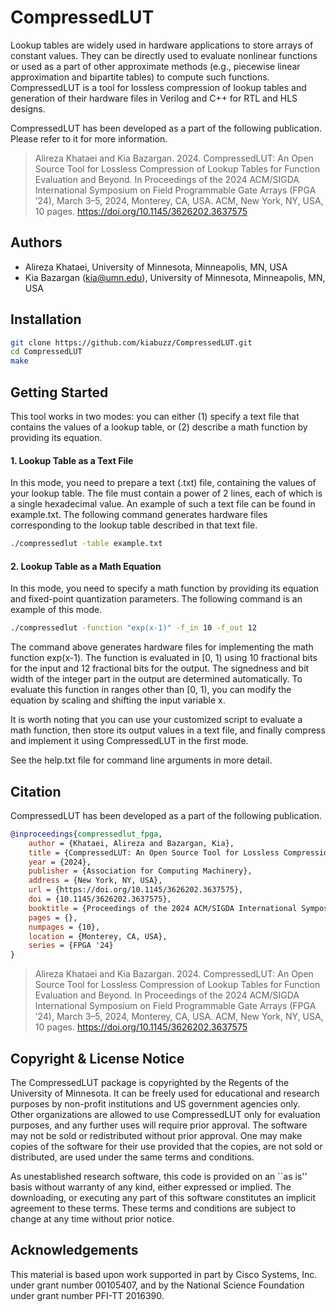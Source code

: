 # CompressedLUT
Lookup tables are widely used in hardware applications to store arrays of constant values. They can be directly used to evaluate nonlinear functions or used as a part of other approximate methods (e.g., piecewise linear approximation and bipartite tables) to compute such functions. CompressedLUT is a tool for lossless compression of lookup tables and generation of their hardware files in Verilog and C++ for RTL and HLS designs. 

CompressedLUT has been developed as a part of the following publication. Please refer to it for more information.
> Alireza Khataei and Kia Bazargan. 2024. CompressedLUT: An Open Source Tool for Lossless Compression of Lookup Tables for Function Evaluation and Beyond. In Proceedings of the 2024 ACM/SIGDA International Symposium on Field Programmable Gate Arrays (FPGA ’24), March 3–5, 2024, Monterey, CA, USA. ACM, New York, NY, USA, 10 pages. https://doi.org/10.1145/3626202.3637575

## Authors
- Alireza Khataei, University of Minnesota, Minneapolis, MN, USA
- Kia Bazargan (kia@umn.edu), University of Minnesota, Minneapolis, MN, USA


## Installation
```bash
git clone https://github.com/kiabuzz/CompressedLUT.git
cd CompressedLUT
make
```
    
## Getting Started
This tool works in two modes: you can either (1) specify  a  text  file  that contains the values of a lookup table, or (2) describe a math function by providing its equation.

#### 1. Lookup Table as a Text File
In this mode, you need to prepare a text (.txt) file, containing the values of your lookup table. The file must contain a power of 2 lines, each of which is a single hexadecimal value. An example of such a text file can be found in example.txt. The following command generates hardware files corresponding to the lookup table described in that text file.

```bash
./compressedlut -table example.txt
```

#### 2. Lookup Table as a Math Equation
In this mode, you need to specify a math function by providing its equation and fixed-point quantization parameters. The following command is an example of this mode.

```bash
./compressedlut -function "exp(x-1)" -f_in 10 -f_out 12
```

The command above generates hardware files for implementing the math function exp(x-1). The function is evaluated in [0, 1) using 10 fractional bits for the input and 12 fractional bits for the output. The signedness and bit width of the integer part in the output are determined automatically. To evaluate this function in ranges other than [0, 1), you can modify the equation by scaling and shifting the input variable x.

It is worth noting that you can use your customized script to evaluate a math function, then store its output values in a text file, and finally compress and implement it using CompressedLUT in the first mode.

See the help.txt file for command line arguments in more detail.

## Citation
CompressedLUT has been developed as a part of the following publication.

```bibtex
@inproceedings{compressedlut_fpga,
    author = {Khataei, Alireza and Bazargan, Kia},
    title = {CompressedLUT: An Open Source Tool for Lossless Compression of Lookup Tables for Function Evaluation and Beyond},
    year = {2024},
    publisher = {Association for Computing Machinery},
    address = {New York, NY, USA},
    url = {https://doi.org/10.1145/3626202.3637575},
    doi = {10.1145/3626202.3637575},
    booktitle = {Proceedings of the 2024 ACM/SIGDA International Symposium on Field Programmable Gate Arrays},
    pages = {},
    numpages = {10},
    location = {Monterey, CA, USA},
    series = {FPGA '24}
}
```

> Alireza Khataei and Kia Bazargan. 2024. CompressedLUT: An Open Source Tool for Lossless Compression of Lookup Tables for Function Evaluation and Beyond. In Proceedings of the 2024 ACM/SIGDA International Symposium on Field Programmable Gate Arrays (FPGA ’24), March 3–5, 2024, Monterey, CA, USA. ACM, New York, NY, USA, 10 pages. https://doi.org/10.1145/3626202.3637575

## Copyright & License Notice
The CompressedLUT package is copyrighted by the Regents of the University of Minnesota. It can be freely used for educational and research purposes by non-profit institutions and US government agencies only. Other organizations are allowed to use CompressedLUT only for evaluation purposes, and any further uses will require prior approval. The software may not be sold or redistributed without prior approval. One may make copies of the software for their use provided that the copies, are not sold or distributed, are used under the same terms and conditions.

As unestablished research software, this code is provided on an ``as is'' basis without warranty of any kind, either expressed or implied. The downloading, or executing any part of this software constitutes an implicit agreement to these terms. These terms and conditions are subject to change at any time without prior notice.


## Acknowledgements
This material is based upon work supported in part by Cisco Systems, Inc. under grant number 00105407, and by the National Science Foundation under grant number PFI-TT 2016390.
